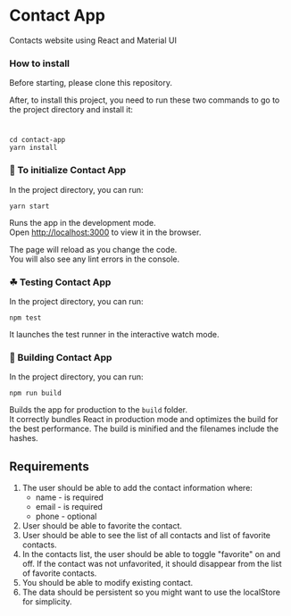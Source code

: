 # Contact App

Contacts website using React and Material UI

### How to install

Before starting, please clone this repository.

After, to install this project, you need to run these two commands to go to the project directory and install it:

#
```
cd contact-app
yarn install
```

### 🍻 To initialize Contact App

In the project directory, you can run:

```
yarn start
```

Runs the app in the development mode.<br>
Open [http://localhost:3000](http://localhost:3000) to view it in the browser.

The page will reload as you change the code.<br>
You will also see any lint errors in the console.

### ☘ Testing Contact App

In the project directory, you can run:

```
npm test
```

It launches the test runner in the interactive watch mode.

### 🚀 Building Contact App

In the project directory, you can run:

```
npm run build
```

Builds the app for production to the `build` folder.<br>
It correctly bundles React in production mode and optimizes the build for the best performance.
The build is minified and the filenames include the hashes.

## Requirements

1. The user should be able to add the contact information where:
    - name - is required
    - email - is required
    - phone - optional
1. User should be able to favorite the contact.
1. User should be able to see the list of all contacts and list of favorite contacts.
1. In the contacts list, the user should be able to toggle "favorite" on and off. If the contact was not unfavorited, it should disappear from the list of favorite contacts.
1. You should be able to modify existing contact.
1. The data should be persistent so you might want to use the localStore for simplicity.
